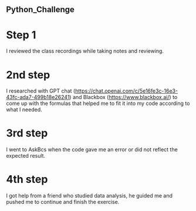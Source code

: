 ## Python_Challenge
# Step 1
I reviewed the class recordings while taking notes and reviewing.

# 2nd step
I researched with GPT chat (https://chat.openai.com/c/5e16fe3c-16e3-43fc-ada7-499b18e26241) and Blackbox (https://www.blackbox.ai/) to come up with the formulas that helped me to fit it into my code according to what I needed.

# 3rd step
I went to AskBcs when the code gave me an error or did not reflect the expected result.

# 4th step
I got help from a friend who studied data analysis, he guided me and pushed me to continue and finish the exercise.